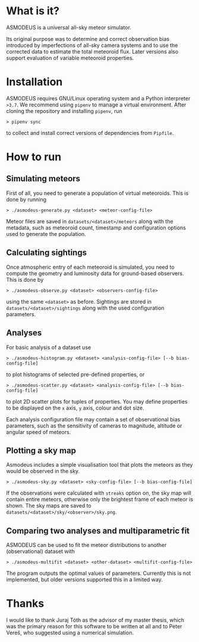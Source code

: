# What is it?
ASMODEUS is a universal all-sky meteor simulator. 

Its original purpose was to determine and correct observation bias introduced by imperfections
of all-sky camera systems and to use the corrected data to estimate the total meteoroid flux.
Later versions also support evaluation of variable meteoroid properties.

# Installation
ASMODEUS requires GNU/Linux operating system and a Python interpreter `>3.7`.
We recommend using `pipenv` to manage a virtual environment. After cloning the repository
and installing `pipenv`, run

    > pipenv sync
  
to collect and install correct versions of dependencies from `Pipfile`.

# How to run
## Simulating meteors
First of all, you need to generate a population of virtual meteoroids. This is done by running

    > ./asmodeus-generate.py <dataset> <meteor-config-file>
    
Meteor files are saved in `datasets/<dataset>/meteors` along with the metadata, such as meteoroid count,
timestamp and configuration options used to generate the population.

## Calculating sightings
Once atmospheric entry of each meteoroid is simulated, you need to compute the geometry and luminosity
data for ground-based observers. This is done by

    > ./asmodeus-observe.py <dataset> <observers-config-file>
    
using the same `<dataset>` as before. Sightings are stored in `datasets/<dataset>/sightings`
along with the used configuration parameters.

## Analyses
For basic analysis of a dataset use

    > ./asmodeus-histogram.py <dataset> <analysis-config-file> [--b bias-config-file]
    
to plot histograms of selected pre-defined properties, or

    > ./asmodeus-scatter.py <dataset> <analysis-config-file> [--b bias-config-file]

to plot 2D scatter plots for tuples of properties. You may define properties to be displayed on
the `x` axis, `y` axis, colour and dot size.

Each analysis configuration file may contain a set of observational bias parameters, such as
the sensitivity of cameras to magnitude, altitude or angular speed of meteors.

## Plotting a sky map
Asmodeus includes a simple visualisation tool that plots the meteors as they would be observed in the sky.

    > ./asmodeus-sky.py <dataset> <sky-config-file> [--b bias-config-file]

If the observations were calculated with `streaks` option on, the sky map will contain entire meteors,
otherwise only the brightest frame of each meteor is shown. The sky maps are saved to
`datasets/<dataset>/sky/<observer>/sky.png`.

## Comparing two analyses and multiparametric fit
ASMODEUS can be used to fit the meteor distributions to another (observational) dataset with

    > ./asmodeus-multifit <dataset> <other-dataset> <multifit-config-file>

The program outputs the optimal values of parameters. Currently this is not implemented,
but older versions supported this in a limited way.

# Thanks
I would like to thank Juraj Tóth as the advisor of my master thesis, which was the primary reason for this software to be written at all 
and to Peter Vereš, who suggested using a numerical simulation.
